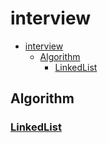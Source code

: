 # interview

- [interview](#interview)
  - [Algorithm](#algorithm)
    - [LinkedList](#linkedlist)

## Algorithm

### [LinkedList](algorithm/src/main/java/dataStructure/linkedList/README.md)